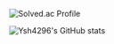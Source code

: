 ![Solved.ac Profile](http://mazassumnida.wtf/api/v2/generate_badge?boj=dbtmdgns4296)

![Ysh4296's GitHub stats](https://github-readme-stats.vercel.app/api?username=ysh4296&theme=slateorange)
